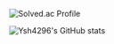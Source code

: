 ![Solved.ac Profile](http://mazassumnida.wtf/api/v2/generate_badge?boj=dbtmdgns4296)

![Ysh4296's GitHub stats](https://github-readme-stats.vercel.app/api?username=ysh4296&theme=slateorange)
